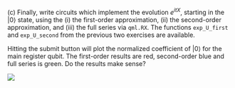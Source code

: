 (c) Finally, write circuits which implement the evolution $e^{itX}$, starting in the $\vert 0 \rangle$ state, using the (i) the first-order approximation, (ii) the second-order approximation, and (iii) the full series via ``qml.RX``. The functions ``exp_U_first`` and ``exp_U_second`` from the previous two exercises are available.

Hitting the submit button will plot the normalized coefficient of $\vert 0\rangle$ for the main register qubit. The first-order results are red, second-order blue and full series is green. Do the results make sense?

<img src="pics/evolution_h63c.png">
